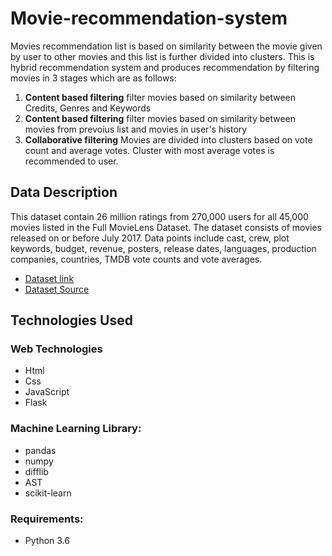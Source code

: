 # Movie-recommendation-system
Movies recommendation list is based on similarity between the movie given by user to other movies and this list is further divided into clusters.
This is hybrid recommendation system and produces recommendation by filtering movies in 3 stages which are as follows:
1. **Content based filtering**
filter movies based on similarity between Credits, Genres and Keywords
2. **Content based filtering**
filter movies based on similarity between movies from prevoius list and movies in user's history
3. **Collaborative filtering**
Movies are divided into clusters based on vote count and average votes. Cluster with most average votes is recommended to user.

## Data Description

This dataset contain 26 million ratings from 270,000 users for all 45,000 movies listed in the Full MovieLens Dataset. The dataset consists of movies released on or before July 2017. Data points include cast, crew, plot keywords, budget, revenue, posters, release dates, languages, production companies, countries, TMDB vote counts and vote averages.
* [Dataset link](https://drive.google.com/drive/folders/1JnQXDCsGAb75I4PRRMDHUO0WxmXT-usv?usp=sharing)
* [Dataset Source](https://grouplens.org/datasets/movielens/)

## Technologies Used

### Web Technologies
* Html
* Css
* JavaScript
* Flask

### Machine Learning Library:
* pandas
* numpy
* difflib
* AST
* scikit-learn

### Requirements:
* Python 3.6
